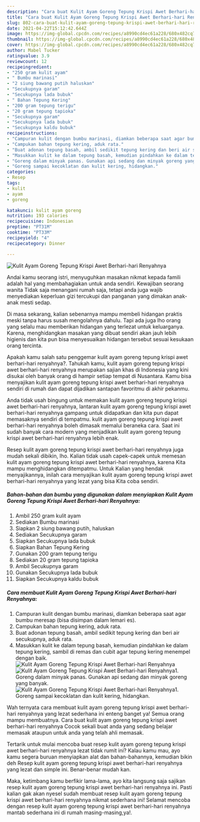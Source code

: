 ```yaml
---
description: "Cara buat Kulit Ayam Goreng Tepung Krispi Awet Berhari-hari Renyahnya yang enak Untuk Jualan"
title: "Cara buat Kulit Ayam Goreng Tepung Krispi Awet Berhari-hari Renyahnya yang enak Untuk Jualan"
slug: 802-cara-buat-kulit-ayam-goreng-tepung-krispi-awet-berhari-hari-renyahnya-yang-enak-untuk-jualan
date: 2021-04-22T15:12:42.644Z
image: https://img-global.cpcdn.com/recipes/a8990cd4ec61a228/680x482cq70/kulit-ayam-goreng-tepung-krispi-awet-berhari-hari-renyahnya-foto-resep-utama.jpg
thumbnail: https://img-global.cpcdn.com/recipes/a8990cd4ec61a228/680x482cq70/kulit-ayam-goreng-tepung-krispi-awet-berhari-hari-renyahnya-foto-resep-utama.jpg
cover: https://img-global.cpcdn.com/recipes/a8990cd4ec61a228/680x482cq70/kulit-ayam-goreng-tepung-krispi-awet-berhari-hari-renyahnya-foto-resep-utama.jpg
author: Mabel Tucker
ratingvalue: 3.9
reviewcount: 12
recipeingredient:
- "250 gram kulit ayam"
- " Bumbu marinasi"
- "2 siung bawang putih haluskan"
- "Secukupnya garam"
- "Secukupnya lada bubuk"
- " Bahan Tepung Kering"
- "200 gram tepung terigu"
- "20 gram tepung tapioka"
- "Secukupnya garam"
- "Secukupnya lada bubuk"
- "Secukupnya kaldu bubuk"
recipeinstructions:
- "Campuran kulit dengan bumbu marinasi, diamkan beberapa saat agar bumbu meresap (bisa disimpan dalam lemari es)."
- "Campukan bahan tepung kering, aduk rata."
- "Buat adonan tepung basah, ambil sedikit tepung kering dan beri air secukupnya, aduk rata."
- "Masukkan kulit ke dalam tepung basah, kemudian pindahkan ke dalam tepung kering, sambil di remas dan cubit agar tepung kering menempel dengan baik."
- "Goreng dalam minyak panas. Gunakan api sedang dan minyak goreng yang banyak."
- "Goreng sampai kecoklatan dan kulit kering, hidangkan."
categories:
- Resep
tags:
- kulit
- ayam
- goreng

katakunci: kulit ayam goreng 
nutrition: 193 calories
recipecuisine: Indonesian
preptime: "PT31M"
cooktime: "PT33M"
recipeyield: "4"
recipecategory: Dinner

---
```



![Kulit Ayam Goreng Tepung Krispi Awet Berhari-hari Renyahnya](https://img-global.cpcdn.com/recipes/a8990cd4ec61a228/680x482cq70/kulit-ayam-goreng-tepung-krispi-awet-berhari-hari-renyahnya-foto-resep-utama.jpg)

Andai kamu seorang istri, menyuguhkan masakan nikmat kepada famili adalah hal yang membahagiakan untuk anda sendiri. Kewajiban seorang  wanita Tidak saja menangani rumah saja, tetapi anda juga wajib menyediakan keperluan gizi tercukupi dan panganan yang dimakan anak-anak mesti sedap.

Di masa  sekarang, kalian sebenarnya mampu membeli hidangan praktis meski tanpa harus susah mengolahnya dahulu. Tapi ada juga lho orang yang selalu mau memberikan hidangan yang terlezat untuk keluarganya. Karena, menghidangkan masakan yang dibuat sendiri akan jauh lebih higienis dan kita pun bisa menyesuaikan hidangan tersebut sesuai kesukaan orang tercinta. 



Apakah kamu salah satu penggemar kulit ayam goreng tepung krispi awet berhari-hari renyahnya?. Tahukah kamu, kulit ayam goreng tepung krispi awet berhari-hari renyahnya merupakan sajian khas di Indonesia yang kini disukai oleh banyak orang di hampir setiap tempat di Nusantara. Kamu bisa menyajikan kulit ayam goreng tepung krispi awet berhari-hari renyahnya sendiri di rumah dan dapat dijadikan santapan favoritmu di akhir pekanmu.

Anda tidak usah bingung untuk memakan kulit ayam goreng tepung krispi awet berhari-hari renyahnya, lantaran kulit ayam goreng tepung krispi awet berhari-hari renyahnya gampang untuk didapatkan dan kita pun dapat memasaknya sendiri di tempatmu. kulit ayam goreng tepung krispi awet berhari-hari renyahnya boleh dimasak memalui beraneka cara. Saat ini sudah banyak cara modern yang menjadikan kulit ayam goreng tepung krispi awet berhari-hari renyahnya lebih enak.

Resep kulit ayam goreng tepung krispi awet berhari-hari renyahnya juga mudah sekali dibikin, lho. Kalian tidak usah capek-capek untuk memesan kulit ayam goreng tepung krispi awet berhari-hari renyahnya, karena Kita mampu menghidangkan ditempatmu. Untuk Kalian yang hendak menyajikannya, inilah cara menyajikan kulit ayam goreng tepung krispi awet berhari-hari renyahnya yang lezat yang bisa Kita coba sendiri.

<!--inarticleads1-->

##### Bahan-bahan dan bumbu yang digunakan dalam menyiapkan Kulit Ayam Goreng Tepung Krispi Awet Berhari-hari Renyahnya:

1. Ambil 250 gram kulit ayam
1. Sediakan  Bumbu marinasi
1. Siapkan 2 siung bawang putih, haluskan
1. Sediakan Secukupnya garam
1. Siapkan Secukupnya lada bubuk
1. Siapkan  Bahan Tepung Kering
1. Gunakan 200 gram tepung terigu
1. Sediakan 20 gram tepung tapioka
1. Ambil Secukupnya garam
1. Gunakan Secukupnya lada bubuk
1. Siapkan Secukupnya kaldu bubuk




<!--inarticleads2-->

##### Cara membuat Kulit Ayam Goreng Tepung Krispi Awet Berhari-hari Renyahnya:

1. Campuran kulit dengan bumbu marinasi, diamkan beberapa saat agar bumbu meresap (bisa disimpan dalam lemari es).
1. Campukan bahan tepung kering, aduk rata.
1. Buat adonan tepung basah, ambil sedikit tepung kering dan beri air secukupnya, aduk rata.
1. Masukkan kulit ke dalam tepung basah, kemudian pindahkan ke dalam tepung kering, sambil di remas dan cubit agar tepung kering menempel dengan baik.
<img src="//assets-global.cpcdn.com/assets/icons/button_play-2c75c40dde080a61004c1f40b05d8f140eaff45d7e9e6481dc71c63d2e7c4909.png" alt="Kulit Ayam Goreng Tepung Krispi Awet Berhari-hari Renyahnya"><img src="//assets-global.cpcdn.com/assets/icons/button_play-2c75c40dde080a61004c1f40b05d8f140eaff45d7e9e6481dc71c63d2e7c4909.png" alt="Kulit Ayam Goreng Tepung Krispi Awet Berhari-hari Renyahnya">1. Goreng dalam minyak panas. Gunakan api sedang dan minyak goreng yang banyak.
<img src="//assets-global.cpcdn.com/assets/icons/button_play-2c75c40dde080a61004c1f40b05d8f140eaff45d7e9e6481dc71c63d2e7c4909.png" alt="Kulit Ayam Goreng Tepung Krispi Awet Berhari-hari Renyahnya">1. Goreng sampai kecoklatan dan kulit kering, hidangkan.




Wah ternyata cara membuat kulit ayam goreng tepung krispi awet berhari-hari renyahnya yang lezat sederhana ini enteng banget ya! Semua orang mampu membuatnya. Cara buat kulit ayam goreng tepung krispi awet berhari-hari renyahnya Cocok sekali buat anda yang sedang belajar memasak ataupun untuk anda yang telah ahli memasak.

Tertarik untuk mulai mencoba buat resep kulit ayam goreng tepung krispi awet berhari-hari renyahnya lezat tidak rumit ini? Kalau kamu mau, ayo kamu segera buruan menyiapkan alat dan bahan-bahannya, kemudian bikin deh Resep kulit ayam goreng tepung krispi awet berhari-hari renyahnya yang lezat dan simple ini. Benar-benar mudah kan. 

Maka, ketimbang kamu berfikir lama-lama, ayo kita langsung saja sajikan resep kulit ayam goreng tepung krispi awet berhari-hari renyahnya ini. Pasti kalian gak akan nyesel sudah membuat resep kulit ayam goreng tepung krispi awet berhari-hari renyahnya nikmat sederhana ini! Selamat mencoba dengan resep kulit ayam goreng tepung krispi awet berhari-hari renyahnya mantab sederhana ini di rumah masing-masing,ya!.

